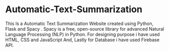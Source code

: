 # Automatic-Text-Summarization
This Is a Automatic Text Summarization Website created using Python, Flask and Spacy . Spacy is a free, open-source library for advanced Natural Language Processing (NLP) in Python. For designing purpose i have used HTML, CSS and JavaScript
And, Lastly for Database i have used Firebase API.  
